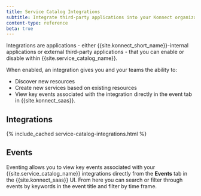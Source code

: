 ```yaml
---
title: Service Catalog Integrations
subtitle: Integrate third-party applications into your Konnect organization
content-type: reference
beta: true
---
```


Integrations are applications - either {{site.konnect_short_name}}-internal applications or external 
third-party applications - that you can enable or disable within {{site.service_catalog_name}}.

When enabled, an integration gives you and your teams the ability to:
* Discover new resources
* Create new services based on existing resources
* View key events associated with the integration directly in the event tab in {{site.konnect_saas}}. 

## Integrations

{% include_cached service-catalog-integrations.html %}


## Events

Eventing allows you to view key events associated with your {{site.service_catalog_name}} integrations directly from the **Events** tab in the {{site.konnect_saas}} UI. From here you can search or filter through events by keywords in the event title and filter by time frame.